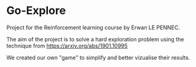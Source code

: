 # Go-Explore

Project for the Reinforcement learning course by Erwan LE PENNEC. 

The aim of the project is to solve a hard exploration problem using the technique from https://arxiv.org/abs/1901.10995

We created our own "game" to simplify and better vizualise their results.
